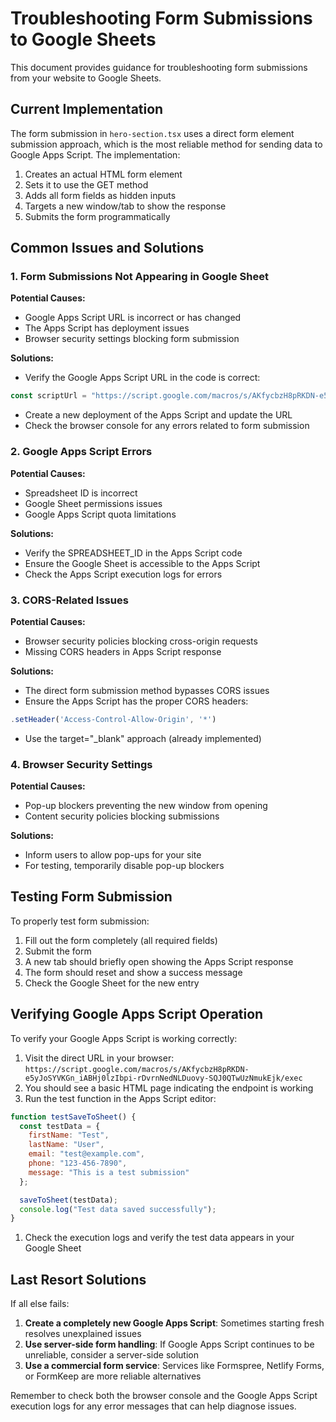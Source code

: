 # Troubleshooting Form Submissions to Google Sheets

This document provides guidance for troubleshooting form submissions from your website to Google Sheets.

## Current Implementation

The form submission in `hero-section.tsx` uses a direct form element submission approach, which is the most reliable method for sending data to Google Apps Script. The implementation:

1. Creates an actual HTML form element
1. Sets it to use the GET method
1. Adds all form fields as hidden inputs
1. Targets a new window/tab to show the response
1. Submits the form programmatically

## Common Issues and Solutions

### 1. Form Submissions Not Appearing in Google Sheet

**Potential Causes:**

- Google Apps Script URL is incorrect or has changed
- The Apps Script has deployment issues
- Browser security settings blocking form submission

**Solutions:**

- Verify the Google Apps Script URL in the code is correct:

```javascript
const scriptUrl = "https://script.google.com/macros/s/AKfycbzH8pRKDN-e5yJoSYVKGn_iABHj0lzIbpi-rDvrnNedNLDuovy-SQJ0QTwUzNmukEjk/exec"
```

- Create a new deployment of the Apps Script and update the URL
- Check the browser console for any errors related to form submission

### 2. Google Apps Script Errors

**Potential Causes:**

- Spreadsheet ID is incorrect
- Google Sheet permissions issues
- Google Apps Script quota limitations

**Solutions:**

- Verify the SPREADSHEET_ID in the Apps Script code
- Ensure the Google Sheet is accessible to the Apps Script
- Check the Apps Script execution logs for errors

### 3. CORS-Related Issues

**Potential Causes:**

- Browser security policies blocking cross-origin requests
- Missing CORS headers in Apps Script response

**Solutions:**

- The direct form submission method bypasses CORS issues
- Ensure the Apps Script has the proper CORS headers:

```javascript
.setHeader('Access-Control-Allow-Origin', '*')
```

- Use the target="_blank" approach (already implemented)

### 4. Browser Security Settings

**Potential Causes:**

- Pop-up blockers preventing the new window from opening
- Content security policies blocking submissions

**Solutions:**

- Inform users to allow pop-ups for your site
- For testing, temporarily disable pop-up blockers

## Testing Form Submission

To properly test form submission:

1. Fill out the form completely (all required fields)
1. Submit the form
1. A new tab should briefly open showing the Apps Script response
1. The form should reset and show a success message
1. Check the Google Sheet for the new entry

## Verifying Google Apps Script Operation

To verify your Google Apps Script is working correctly:

1. Visit the direct URL in your browser:
   `https://script.google.com/macros/s/AKfycbzH8pRKDN-e5yJoSYVKGn_iABHj0lzIbpi-rDvrnNedNLDuovy-SQJ0QTwUzNmukEjk/exec`
1. You should see a basic HTML page indicating the endpoint is working
1. Run the test function in the Apps Script editor:

```javascript
function testSaveToSheet() {
  const testData = {
    firstName: "Test",
    lastName: "User",
    email: "test@example.com",
    phone: "123-456-7890",
    message: "This is a test submission"
  };

  saveToSheet(testData);
  console.log("Test data saved successfully");
}
```

1. Check the execution logs and verify the test data appears in your Google Sheet

## Last Resort Solutions

If all else fails:

1. **Create a completely new Google Apps Script**: Sometimes starting fresh resolves unexplained issues
1. **Use server-side form handling**: If Google Apps Script continues to be unreliable, consider a server-side solution
1. **Use a commercial form service**: Services like Formspree, Netlify Forms, or FormKeep are more reliable alternatives

Remember to check both the browser console and the Google Apps Script execution logs for any error messages that can help diagnose issues.
